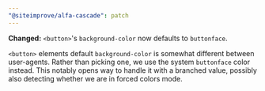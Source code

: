 ```yaml
---
"@siteimprove/alfa-cascade": patch
---
```


**Changed:** `<button>`'s `background-color` now defaults to `buttonface`.

`<button>` elements default `background-color` is somewhat different between user-agents. Rather than picking one, we use the system `buttonface` color instead. This notably opens way to handle it with a branched value, possibly also detecting whether we are in forced colors mode.
